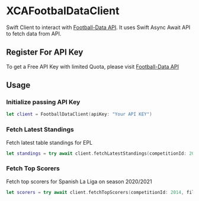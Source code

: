 # XCAFootbalDataClient

Swift Client to interact with [Football-Data API](https://www.football-data.org). It uses Swift Async Await API to fetch data from API.

## Register For API Key
To get a Free API Key with limited Quota, please visit [Football-Data API](https://www.football-data.org)

## Usage

### Initialize passing API Key
```swift
let client = FootballDataClient(apiKey: "Your API KEY")
```

### Fetch Latest Standings
Fetch latest table standings for EPL
```swift
let standings = try await client.fetchLatestStandings(competitionId: 2021, filterOption: .latest)
```

### Fetch Top Scorers 
Fetch top scorers for Spanish La Liga on season 2020/2021
```swift
let scorers = try await client.fetchTopScorers(competitionId: 2014, filterOption: .year(2020)
```

